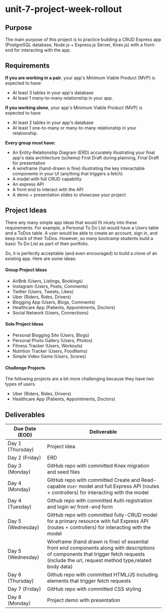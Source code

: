 # unit-7-project-week-rollout

## Purpose

The main purpose of this project is to practice building a CRUD Express app (PostgreSQL database, Node.js + Express.js Server, Knex.js) with a front-end for interacting with the app.

## Requirements

**If you are working in a pair**, your app's Minimum Viable Product (MVP) is expected to have:

- At least 3 tables in your app's database
- At least 1 many-to-many relationship in your app.

**If you working alone**, your app's Minimum Viable Product (MVP) is expected to have

- At least 2 tables in your app's database
- At least 1 one-to-many or many-to-many relationship in your relationship.

**Every group must have:**
- An Entity-Relationship Diagram (ERD) accurately illustrating your final app's data architecture (schema)
First Draft during planning, Final Draft for presentation
- A wireframe (hand-drawn is fine) illustrating the key interactable components in your UI (anything that triggers a fetch) 
- A model with full CRUD capability
- An express API
- A front end to interact with the API
- A demo + presentation slides to showcase your project

## Project Ideas
There any many simple app ideas that would fit nicely into these requirements. For example, a Personal To Do List would have a Users table and a ToDos table. A user would be able to create an account, sign in, and keep track of their ToDos. However, so many bootcamp students build a basic To Do List as part of their portfolio.

So, it is perfectly acceptable (and even encouraged) to build a clone of an existing app. Here are some ideas:

#### Group Project Ideas

- AirBnb (Users, Listings, Bookings)
- Instagram (Users, Posts, Comments)
- Twitter (Users, Tweets, Likes)
- Uber (Riders, Rides, Drivers)
- Blogging App (Users, Blogs, Comments)
- Healthcare App (Patients, Appointments, Doctors)
- Social Network (Users, Connections) 

#### Solo Project Ideas

- Personal Blogging Site (Users, Blogs)
- Personal Photo Gallery (Users, Photos)
- Fitness Tracker (Users, Workouts)
- Nutrition Tracker (Users, FoodItems)
- Simple Video Game (Users, Scores)

#### Challenge Projects

The following projects are a bit more challenging because they have _two_ types of users.

- Uber (Riders, Rides, Drivers)
- Healthcare App (Patients, Appointments, Doctors)

## Deliverables

| Due Date (EOD) | Deliverable |
| - | -
| Day 1 (Thursday) | Project Idea |
| Day 2 (Friday) | ERD |
| Day 3 (Monday) | GitHub repo with committed Knex migration and seed files |
| Day 4 (Monday) | GitHub repo with committed Create and Read-capable `User` model and full Express API (routes + controllers) for interacting with the model |
| Day 4 (Tuesday) | Github repo with committed Auth registration and login w/ front-end form |
| Day 5 (Wednesday) | GitHub repo with committed fully-CRUD model for a primary resource with full Express API (routes + controllers) for interacting with the model |
| Day 5 (Wednesday) | Wireframe (hand drawn is fine) of essential front end components along with descriptions of components that trigger fetch requests (include the url, request method type,related body data)
| Day 6 (Thursday) | Github repo with committed HTML/JS including elements that trigger fetch requests |
| Day 7 (Friday) | GitHub repo with committed CSS styling |
| Day 8 (Monday) | Project demo with presentation |
